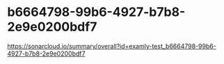 # b6664798-99b6-4927-b7b8-2e9e0200bdf7
https://sonarcloud.io/summary/overall?id=examly-test_b6664798-99b6-4927-b7b8-2e9e0200bdf7
